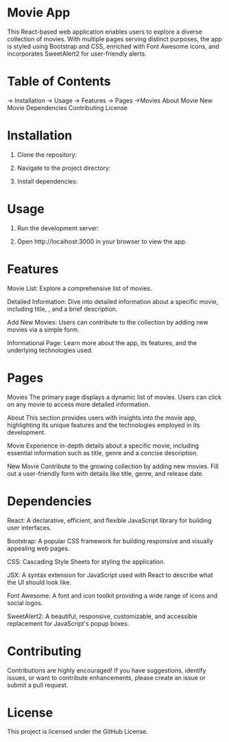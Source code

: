 

# Movie App
This React-based web application enables users to explore a diverse collection of movies. With multiple pages serving distinct purposes, the app is styled using Bootstrap and CSS, enriched with Font Awesome icons, and incorporates SweetAlert2 for user-friendly alerts.

# Table of Contents
  -> Installation
  -> Usage
  -> Features
  -> Pages
  ->Movies
About
Movie
New Movie
Dependencies
Contributing
License


# Installation

1. Clone the repository:


2. Navigate to the project directory:


3. Install dependencies:


# Usage
1. Run the development server:


2. Open http://localhost:3000 in your browser to view the app.

# Features
 Movie List: Explore a comprehensive list of movies.

Detailed Information: Dive into detailed information about a specific movie, including title, , and a brief description.

Add New Movies: Users can contribute to the collection by adding new movies via a simple form.

Informational Page: Learn more about the app, its features, and the underlying technologies used.

# Pages

Movies
The primary page displays a dynamic list of movies. Users can click on any movie to access more detailed information.

About
This section provides users with insights into the movie app, highlighting its unique features and the technologies employed in its development.

Movie
Experience in-depth details about a specific movie, including essential information such as title, genre and a concise description.

New Movie
Contribute to the growing collection by adding new movies. Fill out a user-friendly form with details like title, genre, and release date.

# Dependencies
React: A declarative, efficient, and flexible JavaScript library for building user interfaces.

Bootstrap: A popular CSS framework for building responsive and visually appealing web pages.

CSS: Cascading Style Sheets for styling the application.

JSX: A syntax extension for JavaScript used with React to describe what the UI should look like.

Font Awesome: A font and icon toolkit providing a wide range of icons and social logos.

SweetAlert2: A beautiful, responsive, customizable, and accessible replacement for JavaScript's popup boxes.

# Contributing
Contributions are highly encouraged! If you have suggestions, identify issues, or want to contribute enhancements, please create an issue or submit a pull request.

# License
This project is licensed under the GitHub License.
